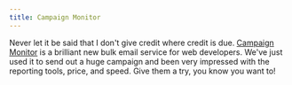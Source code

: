 ```yaml
---
title: Campaign Monitor
---
```

Never let it be said that I don't give credit where credit is due. [Campaign Monitor](http://www.campaignmonitor.com/) is a brilliant new bulk email service for web developers. We've just used it to send out a huge campaign and been very impressed with the reporting tools, price, and speed. Give them a try, you know you want to!